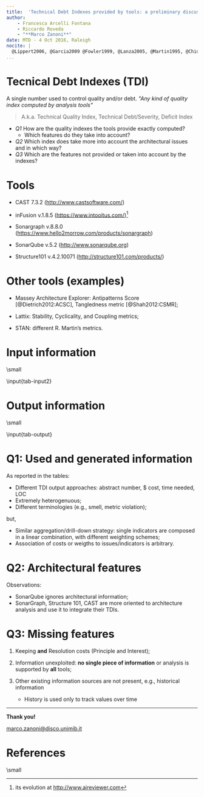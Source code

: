 ```yaml
---
title:  'Technical Debt Indexes provided by tools: a preliminary discussion'
author:
    - Francesca Arcelli Fontana
    - Riccardo Roveda
    - "**Marco Zanoni**"
date: MTD - 4 Oct 2016, Raleigh
nocite: |
  @Lippert2006, @Garcia2009 @Fowler1999, @Lanza2005, @Martin1995, @ChidamberK94
...
```


# Tecnical Debt Indexes (TDI)

A single number used to control quality and/or debt.
*"Any kind of quality index computed by analysis tools"*

> A.k.a. Technical Quality Index, Technical Debt/Severity, Deficit Index

- *Q1* How are the  quality indexes the tools provide exactly computed?
    - Which features do they take into account?
- *Q2* Which index does take more into account the architectural issues and in which way?
- *Q3* Which are the features not provided or taken into account by the indexes?

# Tools

- CAST 7.3.2 (<http://www.castsoftware.com/>)

- inFusion v.1.8.5 (<https://www.intooitus.com/>)[^1] 

- Sonargraph v.8.8.0 (<https://www.hello2morrow.com/products/sonargraph>)

- SonarQube v.5.2 (<http://www.sonarqube.org>)

- Structure101 v.4.2.10071 (<http://structure101.com/products/>)

[^1]: its evolution at <http://www.aireviewer.com>

# Other tools (examples)

- Massey Architecture Explorer: Antipatterns Score [@Dietrich2012:ACSC], Tangledness metric [@Shah2012:CSMR];

- Lattix: Stability, Cyclicality, and Coupling metrics;

- STAN: different R. Martin’s metrics.

# Input information

\small

\input{tab-input2}

# Output information

\small

\input{tab-output}

# Q1: Used and generated information

As reported in the tables:

- Different TDI output approaches: abstract number, $ cost, time needed, LOC
- Extremely heterogenuous;
- Different terminologies (e.g., smell, metric violation);

but,

- Similar aggregation/drill-down strategy: single indicators are composed in a linear combination, with different weighting schemes;
- Association of costs or weigths to issues/indicators is arbitrary.


# Q2: Architectural features

Observations:

- SonarQube ignores architectural information;
- SonarGraph, Structure 101, CAST are more oriented to architecture analysis and use it to integrate their TDIs.



# Q3: Missing features

1. Keeping **and** Resolution costs (Principle and Interest);

2. Information unexploited: **no single piece of information** or analysis is supported by **all** tools;

3. Other existing information sources are not present, e.g., historical information
    - History is used only to track values over time

----

**Thank you!**

<marco.zanoni@disco.unimib.it>

# References

\small

